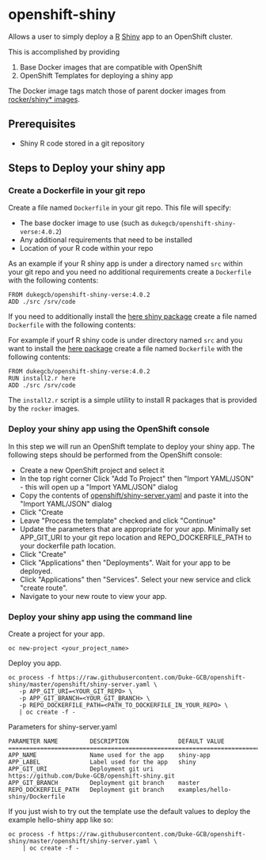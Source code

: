 # openshift-shiny
Allows a user to simply deploy a [R](https://www.r-project.org/) [Shiny](https://shiny.rstudio.com/) app to an OpenShift cluster.

This is accomplished by providing
1. Base Docker images that are compatible with OpenShift
2. OpenShift Templates for deploying a shiny app

The Docker image tags match those of parent docker images from [rocker/shiny* images](https://github.com/rocker-org/rocker-versioned2).

## Prerequisites
- Shiny R code stored in a git repository

## Steps to Deploy your shiny app

### Create a Dockerfile in your git repo
Create a file named `Dockerfile` in your git repo.
This file will specify:
- The base docker image to use (such as `dukegcb/openshift-shiny-verse:4.0.2`)
- Any additional requirements that need to be installed
- Location of your R code within your repo

As an example if your R shiny app is under a directory named `src` within your git repo and you need no additional requirements create a `Dockerfile` with the following contents:
```
FROM dukegcb/openshift-shiny-verse:4.0.2
ADD ./src /srv/code
```

If you need to additionally install the [here shiny package](https://github.com/jennybc/here_here) create a file named `Dockerfile` with the following contents:

For example if yourf R shiny code is under directory named `src` and you want to install the [here package](https://github.com/jennybc/here_here) create a file named `Dockerfile` with the following contents:
```
FROM dukegcb/openshift-shiny-verse:4.0.2
RUN install2.r here
ADD ./src /srv/code
```
The `install2.r` script is a simple utility to install R packages that is provided by the `rocker` images.

### Deploy your shiny app using the OpenShift console
In this step we will run an OpenShift template to deploy your shiny app.
The following steps should be performed from the OpenShift console:
- Create a new OpenShift project and select it
- In the top right corner Click "Add To Project" then "Import YAML/JSON" - this will open up a "Import YAML/JSON" dialog
- Copy the contents of [openshift/shiny-server.yaml](https://raw.githubusercontent.com/Duke-GCB/openshift-shiny/improve-readme/openshift/shiny-server.yaml) and paste it into the "Import YAML/JSON" dialog
- Click "Create
- Leave "Process the template" checked and click "Continue"
- Update the parameters that are appropriate for your app. Minimally set APP_GIT_URI to your git repo location and REPO_DOCKERFILE_PATH to your dockerfile path location.
- Click "Create"
- Click "Applications" then "Deployments". Wait for your app to be deployed.
- Click "Applications" then "Services". Select your new service and click "create route".
- Navigate to your new route to view your app.

### Deploy your shiny app using the command line
Create a project for your app.
```
oc new-project <your_project_name>
```

Deploy you app.
```
oc process -f https://raw.githubusercontent.com/Duke-GCB/openshift-shiny/master/openshift/shiny-server.yaml \
   -p APP_GIT_URI=<YOUR_GIT_REPO> \
   -p APP_GIT_BRANCH=<YOUR_GIT_BRANCH> \
   -p REPO_DOCKERFILE_PATH=<PATH_TO_DOCKERFILE_IN_YOUR_REPO> \
   | oc create -f -
```
Parameters for shiny-server.yaml
```
PARAMETER NAME         DESCRIPTION              DEFAULT VALUE
================================================================================================
APP_NAME               Name used for the app    shiny-app
APP_LABEL              Label used for the app   shiny
APP_GIT_URI            Deployment git uri       https://github.com/Duke-GCB/openshift-shiny.git
APP_GIT_BRANCH         Deployment git branch    master
REPO_DOCKERFILE_PATH   Deployment git branch    examples/hello-shiny/Dockerfile
```

If you just wish to try out the template use the default values to deploy the example hello-shiny app like so:
```
oc process -f https://raw.githubusercontent.com/Duke-GCB/openshift-shiny/master/openshift/shiny-server.yaml \
    | oc create -f -
```

